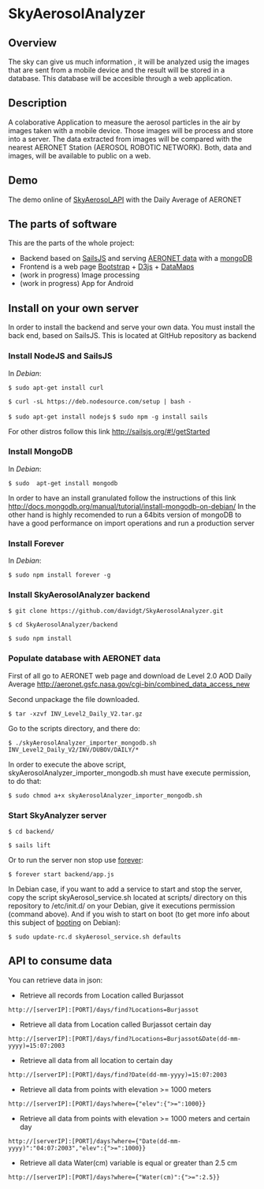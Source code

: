# SkyAerosolAnalyzer

## Overview
The sky can give us much information , it  will be analyzed usig the images that are sent from a mobile device and the result will be stored in a database. This database will be accesible through a web application.

## Description
A colaborative Application to measure the aerosol particles in the air by images taken with a mobile device. Those  images will be process and store into a server. The data extracted from images will be compared with the nearest AERONET Station (AEROSOL ROBOTIC NETWORK). Both, data and images, will be available to public on a web.

## Demo

The demo online of [SkyAerosol_API](http://aerosolskyanalyzer.tk/) with the Daily Average of AERONET


## The parts of software

This are the parts of the whole project:

* Backend based on [SailsJS](http://sailsjs.org/#!/getStarted) and serving [AERONET data](http://aeronet.gsfc.nasa.gov/cgi-bin/combined_data_access_new) with a [mongoDB](https://www.mongodb.org/)
* Frontend is a web page [Bootstrap](http://getbootstrap.com/) + [D3js](http://d3js.org/) + [DataMaps](http://datamaps.github.io/)
* (work in progress) Image processing
* (work in progress) App for Android

## Install on your own server

In order to install the backend and serve your own data. You must install the back end, based on SailsJS. This is located at GItHub repository as backend

### Install NodeJS and SailsJS

In *Debian*:

```$ sudo apt-get install curl```

```$ curl -sL https://deb.nodesource.com/setup | bash -```

```$ sudo apt-get install nodejs```
```$ sudo npm -g install sails```


For other distros follow this link http://sailsjs.org/#!/getStarted


### Install MongoDB

In *Debian*:

```$ sudo  apt-get install mongodb```

In order to have an install granulated  follow the instructions of this link http://docs.mongodb.org/manual/tutorial/install-mongodb-on-debian/
In the other hand is highly recomended to run a 64bits version of mongoDB to have a good performance on import operations and run a production server

### Install Forever

In *Debian*:

```$ sudo npm install forever -g```

### Install SkyAerosolAnalyzer backend

```$ git clone https://github.com/davidgt/SkyAerosolAnalyzer.git```

```$ cd SkyAerosolAnalyzer/backend```

```$ sudo npm install```


### Populate database with AERONET data

First of all go to AERONET web page and download de Level 2.0 AOD Daily Average http://aeronet.gsfc.nasa.gov/cgi-bin/combined_data_access_new

Second unpackage the file downloaded.

```$ tar -xzvf INV_Level2_Daily_V2.tar.gz```

Go to the scripts directory, and there do:

```$ ./skyAerosolAnalyzer_importer_mongodb.sh INV_Level2_Daily_V2/INV/DUBOV/DAILY/*```

In order to execute the above script, skyAerosolAnalyzer_importer_mongodb.sh must have execute permission, to do that:

```$ sudo chmod a+x skyAerosolAnalyzer_importer_mongodb.sh```

### Start SkyAnalyzer server

```$ cd backend/```

```$ sails lift```


Or to run the server non stop use [forever](https://github.com/foreverjs/forever):

`$ forever start backend/app.js`

In Debian case, if you want to add a service to start and stop the server, copy the script skyAerosol_service.sh located at scripts/ directory on this repository to /etc/init.d/ on your Debian, give it executions permission (command above). And if you wish to start on boot (to get more info about this subject of [booting](https://www.debian-administration.org/article/28/Making_scripts_run_at_boot_time_with_Debian) on Debian):

`$ sudo update-rc.d skyAerosol_service.sh defaults`

## API to consume data

You can retrieve data in json:

* Retrieve all records from Location called Burjassot

`http://[serverIP]:[PORT]/days/find?Locations=Burjassot`

* Retrieve all data from Location called Burjassot certain day

`http://[serverIP]:[PORT]/days/find?Locations=Burjassot&Date(dd-mm-yyyy)=15:07:2003`


* Retrieve all data from all location to certain day

`http://[serverIP]:[PORT]/days/find?Date(dd-mm-yyyy)=15:07:2003`

* Retrieve all data from points with elevation >= 1000 meters

`http://[serverIP]:[PORT]/days?where={"elev":{">=":1000}}`

* Retrieve all data from points with elevation >= 1000 meters and certain day

`http://[serverIP]:[PORT]/days?where={"Date(dd-mm-yyyy)":"04:07:2003","elev":{">=":1000}}`

* Retrieve all data Water(cm) variable is equal or greater than 2.5 cm

`http://[serverIP]:[PORT]/days?where={"Water(cm)":{">=":2.5}}`
